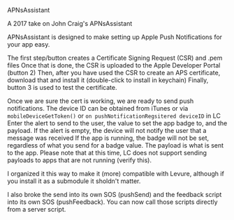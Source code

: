 APNsAssistant

A 2017 take on John Craig's APNsAssistant

APNsAssistant is designed to make setting up Apple Push Notifications for your app easy.

The first step/button creates a Certificate Signing Request (CSR) and .pem files
Once that is done, the CSR is uploaded to the Apple Developer Portal (button 2)
Then, after you have used the CSR to create an APS certificate, download that and install it (double-click to install in keychain)
Finally, button 3 is used to test the certificate.


Once we are sure the cert is working, we are ready to send push notifications.
The device ID can be obtained from iTunes or via ```mobileDeviceGetToken()``` or ```on pushNotificationRegsitered deviceID``` in LC
Enter the alert to send to the user, the value to set the app badge to, and the payload.
If the alert is empty, the device will not notify the user that a message was received
If the app is running, the badge will not be set, regardless of what you send for a badge value.
The payload is what is sent to the app.  Please note that at this time, LC does not support sending payloads to apps that are not running (verify this).

I organized it this way to make it (more) compatible with Levure, although if you install it as a submodule it sholdn't matter.

I also broke the send into its own SOS (pushSend) and the feedback script into its own SOS (pushFeedback).  You can now call those scripts directly from a server script.